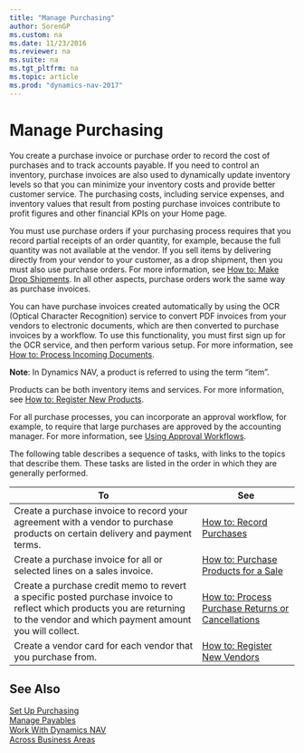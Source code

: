 ```yaml
---
title: "Manage Purchasing"
author: SorenGP
ms.custom: na
ms.date: 11/23/2016
ms.reviewer: na
ms.suite: na
ms.tgt_pltfrm: na
ms.topic: article
ms.prod: "dynamics-nav-2017"
---
```


# Manage Purchasing
You create a purchase invoice or purchase order to record the cost of purchases and to track accounts payable. If you need to control an inventory, purchase invoices are also used to dynamically update inventory levels so that you can minimize your inventory costs and provide better customer service. The purchasing costs, including service expenses, and inventory values that result from posting purchase invoices contribute to profit figures and other financial KPIs on your Home page.

You must use purchase orders if your purchasing process requires that you record partial receipts of an order quantity, for example, because the full quantity was not available at the vendor. If you sell items by delivering directly from your vendor to your customer, as a drop shipment, then you must also use purchase orders. For more information, see [How to: Make Drop Shipments](sales-how-drop-shipment.md). In all other aspects, purchase orders work the same way as purchase invoices.

You can have purchase invoices created automatically by using the OCR (Optical Character Recognition) service to convert PDF invoices from your vendors to electronic documents, which are then converted to purchase invoices by a workflow. To use this functionality, you must first sign up for the OCR service, and then perform various setup. For more information, see [How to: Process Incoming Documents](across-process-income-documents.md).      

**Note**: In Dynamics NAV, a product is referred to using the term “item”.

Products can be both inventory items and services. For more information, see [How to: Register New Products](inventory-how-register-new-products.md).

For all purchase processes, you can incorporate an approval workflow, for example, to require that large purchases are approved by the accounting manager. For more information, see [Using Approval Workflows](across-how-use-approval-workflows.md).

The following table describes a sequence of tasks, with links to the topics that describe them. These tasks are listed in the order in which they are generally performed.


|To |See |
|---|----|
|Create a purchase invoice to record your agreement with a vendor to purchase products on certain delivery and payment terms. |[How to: Record Purchases](purchasing-how-record-purchases.md)|
|Create a purchase invoice for all or selected lines on a sales invoice.|[How to: Purchase Products for a Sale](purchasing-how-purchase-products-sale.md)|
|Create a purchase credit memo to revert a specific posted purchase invoice to reflect which products you are returning to the vendor and which payment amount you will collect.|[How to: Process Purchase Returns or Cancellations](purchasing-how-process-purchase-returns-cancellations.md)|
|Create a vendor card for each vendor that you purchase from.|[How to: Register New Vendors](purchasing-how-register-new-vendors.md)|

## See Also
[Set Up Purchasing](purchasing-setup-purchasing.md)  
[Manage Payables](payables-manage-payables.md)    
[Work With Dynamics NAV](ui-work-product.md)  
[Across Business Areas](ui-across-business-areas.md)
